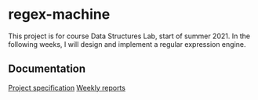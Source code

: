 # regex-machine

This project is for course Data Structures Lab, start of summer 2021. 
In the following weeks, I will design and implement a regular expression engine.

## Documentation

[Project specification](https://github.com/antti-hartikka/regex-machine/blob/main/documentation/project-specification.md)
[Weekly reports](https://github.com/antti-hartikka/regex-machine/tree/main/documentation/week-reports)

